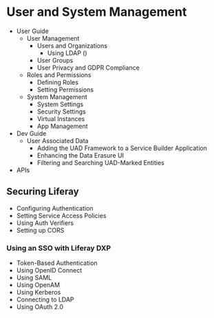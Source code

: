 # User and System Management

- User Guide
    - User Management
        - Users and Organizations
            - Using LDAP ()
        - User Groups
        - User Privacy and GDPR Compliance
    - Roles and Permissions
        - Defining Roles
        - Setting Permissions
    - System Management
        - System Settings
        - Security Settings
        - Virtual Instances
        - App Management
- Dev Guide
    - User Associated Data
        - Adding the UAD Framework to a Service Builder Application
        - Enhancing the Data Erasure UI
        - Filtering and Searching UAD-Marked Entities
- APIs 

## Securing Liferay

* Configuring Authentication
* Setting Service Access Policies
* Using Auth Verifiers
* Setting up CORS

### Using an SSO with Liferay DXP

* Token-Based Authentication
* Using OpenID Connect
* Using SAML
* Using OpenAM
* Using Kerberos
* Connecting to LDAP
* Using OAuth 2.0